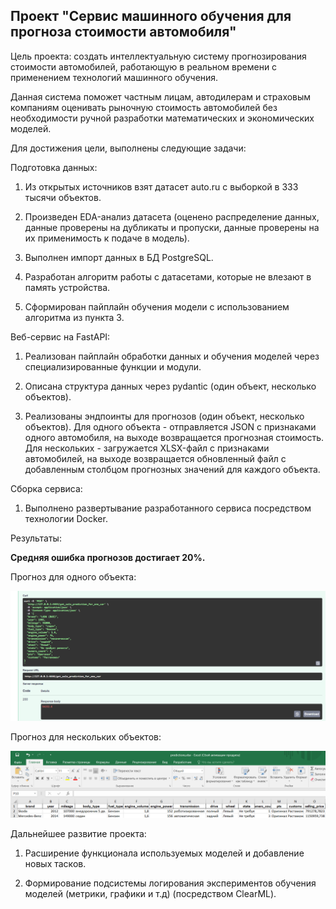 ## Проект "Сервис машинного обучения для прогноза стоимости автомобиля"

Цель проекта: создать интеллектуальную систему прогнозирования стоимости автомобилей, работающую в реальном времени с применением технологий машинного обучения. 

Данная система поможет частным лицам, автодилерам и страховым компаниям оценивать рыночную стоимость автомобилей без необходимости ручной разработки математических и экономических моделей.

Для достижения цели, выполнены следующие задачи:

Подготовка данных:

1. Из открытых источников взят датасет auto.ru с выборкой в 333 тысячи объектов.

2. Произведен EDA-анализ датасета (оценено распределение данных, данные проверены на дубликаты и пропуски, данные проверены на их применимость к подаче в модель).

3. Выполнен импорт данных в БД PostgreSQL.

4. Разработан алгоритм работы с датасетами, которые не влезают в память устройства.

5. Сформирован пайплайн обучения модели с использованием алгоритма из пункта 3.

Веб-сервис на FastAPI:

1. Реализован пайплайн обработки данных и обучения моделей через специализированные функции и модули.

2. Описана структура данных через pydantic (один объект, несколько объектов).

3. Реализованы эндпоинты для прогнозов (один объект, несколько объектов). Для одного объекта - отправляется JSON с признаками одного автомобиля, на выходе возвращается прогнозная стоимость. Для нескольких - загружается XLSX-файл с признаками автомобилей, на выходе возвращается обновленный файл с добавленным столбцом прогнозных значений для каждого объекта.

Сборка сервиса:

1. Выполнено развертывание разработанного сервиса посредством технологии Docker.

Результаты:

**Средняя ошибка прогнозов достигает 20%.**

Прогноз для одного объекта:

![](./images/image_pred.png)


Прогноз для нескольких объектов:

![](./images/pred_on_file.png)


Дальнейшее развитие проекта:

1. Расширение функционала используемых моделей и добавление новых тасков.

2. Формирование подсистемы логирования экспериментов обучения моделей (метрики, графики и т.д) (посредством ClearML).